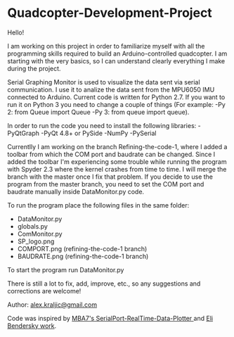# Quadcopter-Development-Project
Hello!

I am working on this project in order to familiarize myself with all the programming skills required to build an Arduino-controlled
quadcopter. I am starting with the very basics, so I can understand clearly everything I make during the project.

Serial Graphing Monitor is used to visualize the data sent via serial communication. I use it to analize the data sent from the MPU6050 IMU connected to Arduino. Current code is written for Python 2.7. If you want to run it on Python 3 you need to change a couple of things (For example: -Py 2: from Queue import Queue -Py 3: from queue import queue).

In order to run the code you need to install the following libraries:
-PyQtGraph
-PyQt 4.8+ or PySide
-NumPy
-PySerial

Currentlly I am working on the branch Refining-the-code-1, where I added a toolbar from which the COM port and baudrate can be changed. Since I added the toolbar I'm experiencing some trouble while running the program with Spyder 2.3 where the kernel crashes from time to time. I will merge the branch with the master once I fix that problem. If you decide to use the program from the master branch, you need to set the COM port and baudrate manually inside DataMonitor.py code.

To run the program place the following files in the same folder:

<ul>
  <li>DataMonitor.py</li>
  <li>globals.py</li>
  <li>ComMonitor.py</li>
  <li>SP_logo.png</li>
  <li>COMPORT.png (refining-the-code-1 branch)</li>
  <li>BAUDRATE.png (refining-the-code-1 branch)</li>
</ul>

To start the program run DataMonitor.py

There is still a lot to fix, add, improve, etc., so any suggestions and corrections are welcome!

Author: alex.kraljic@gmail.com

Code was inspired by <a href="https://github.com/mba7/SerialPort-RealTime-Data-Plotter"> MBA7's SerialPort-RealTime-Data-Plotter </a> and
<a href="http://eli.thegreenplace.net/2009/08/07/a-live-data-monitor-with-python-pyqt-and-pyserial/"> Eli Bendersky work</a>.
